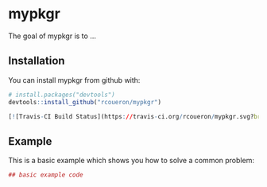 

<!-- README.md is generated from README.Rmd. Please edit that file -->
mypkgr
======

The goal of mypkgr is to ...

Installation
------------

You can install mypkgr from github with:

``` r
# install.packages("devtools")
devtools::install_github("rcoueron/mypkgr")

[![Travis-CI Build Status](https://travis-ci.org/rcoueron/mypkgr.svg?branch=master)](https://travis-ci.org/rcoueron/mypkgr)
```

Example
-------

This is a basic example which shows you how to solve a common problem:

``` r
## basic example code
```
